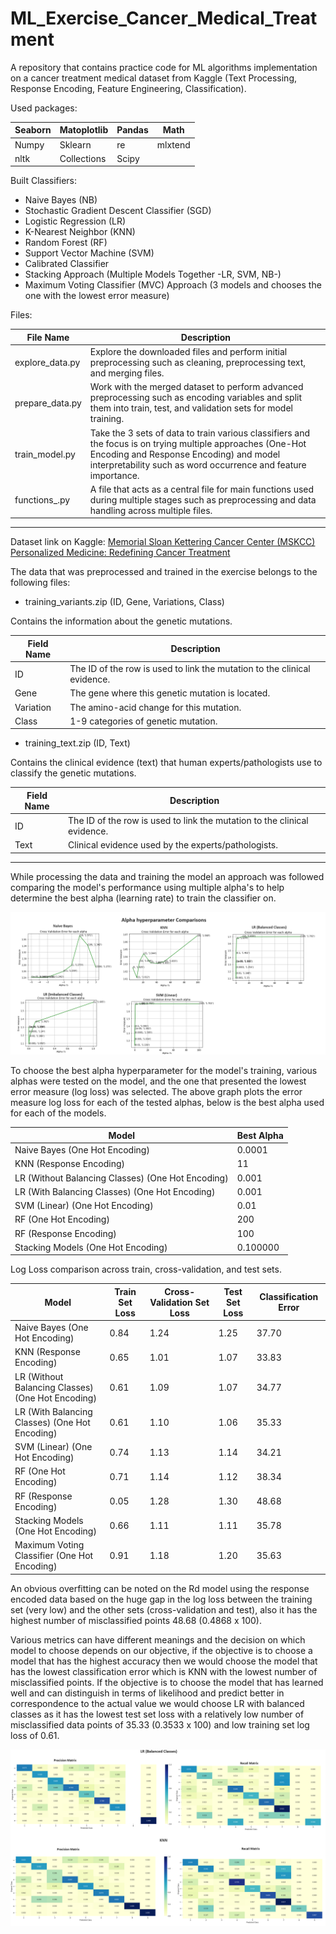 # ML_Exercise_Cancer_Medical_Treatment
A repository that contains practice code for ML algorithms implementation on a cancer treatment medical dataset from Kaggle (Text Processing, Response Encoding, Feature Engineering, Classification).

Used packages:

| Seaborn | Matoplotlib | Pandas | Math    |
|---------|-------------|--------|---------|
| Numpy   | Sklearn     | re     | mlxtend |
| nltk    | Collections | Scipy  |         |

Built Classifiers:
* Naive Bayes (NB)
* Stochastic Gradient Descent Classifier (SGD)
* Logistic Regression (LR)
* K-Nearest Neighbor (KNN)
* Random Forest (RF)
* Support Vector Machine (SVM)
* Calibrated Classifier
* Stacking Approach (Multiple Models Together -LR, SVM, NB-)
* Maximum Voting Classifier (MVC) Approach (3 models and chooses the one with the lowest error measure)

Files:

| File Name       | Description                                                                                                                                                                                                       |
|-----------------|-------------------------------------------------------------------------------------------------------------------------------------------------------------------------------------------------------------------|
| explore_data.py | Explore the downloaded files and perform initial preprocessing such as cleaning, preprocessing text, and merging files.                                                                                                |
| prepare_data.py | Work with the merged dataset to perform advanced preprocessing such as encoding variables and split them into train, test, and validation sets for model training.                                                        |
| train_model.py  | Take the 3 sets of data to train various classifiers and the focus is on trying multiple approaches (One-Hot Encoding and Response Encoding) and model interpretability such as word occurrence and feature importance. |
| functions_.py   | A file that acts as a central file for main functions used during multiple stages such as preprocessing and data handling across multiple files.                                                                  |

---

Dataset link on Kaggle: [Memorial Sloan Kettering Cancer Center (MSKCC) Personalized Medicine: Redefining Cancer Treatment](https://www.kaggle.com/competitions/msk-redefining-cancer-treatment)

The data that was preprocessed and trained in the exercise belongs to the following files:
* training_variants.zip (ID, Gene, Variations, Class)

Contains the information about the genetic mutations.

| Field Name | Description                                                              |
|------------|--------------------------------------------------------------------------|
| ID         | The ID of the row is used to link the mutation to the clinical evidence. |
| Gene       | The gene where this genetic mutation is located.                         |
| Variation  | The amino-acid change for this mutation.                                |
| Class      | 1-9 categories of genetic mutation.                                      |

  
* training_text.zip (ID, Text)

Contains the clinical evidence (text) that human experts/pathologists use to classify the genetic mutations.

| Field Name | Description                                                              |
|------------|--------------------------------------------------------------------------|
| ID         | The ID of the row is used to link the mutation to the clinical evidence. |
| Text       | Clinical evidence used by the experts/pathologists.                      |


---

While processing the data and training the model an approach was followed comparing the model's performance using multiple alpha's to help determine the best alpha (learning rate) to train the classifier on.

![Log Loss Model Comparison](Log_Loss_Models.png)

To choose the best alpha hyperparameter for the model's training, various alphas were tested on the model, and the one that presented the lowest error measure (log loss) was selected. The above graph plots the error measure log loss for each of the tested alphas, below is the best alpha used for each of the models.

| Model                                             | Best Alpha |
|---------------------------------------------------|------------|
| Naive Bayes (One Hot Encoding)                    | 0.0001     |
| KNN (Response Encoding)                           | 11         |
| LR (Without Balancing Classes) (One Hot Encoding) | 0.001      |
| LR (With Balancing Classes) (One Hot Encoding)    | 0.001      |
| SVM (Linear) (One Hot Encoding)                   | 0.01       |
| RF (One Hot Encoding)                             | 200        |
| RF (Response Encoding)                            | 100        |
| Stacking Models (One Hot Encoding)                | 0.100000   |

Log Loss comparison across train, cross-validation, and test sets.

| Model                                             | Train Set Loss | Cross-Validation Set Loss | Test Set Loss | Classification Error |
|---------------------------------------------------|----------------|---------------------------|---------------|----------------------|
| Naive Bayes (One Hot Encoding)                    | 0.84           | 1.24                      | 1.25          | 37.70                |
| KNN (Response Encoding)                           | 0.65           | 1.01                      | 1.07          | 33.83                |
| LR (Without Balancing Classes) (One Hot Encoding) | 0.61           | 1.09                      | 1.07          | 34.77                |
| LR (With Balancing Classes) (One Hot Encoding)    | 0.61           | 1.10                      | 1.06          | 35.33                |
| SVM (Linear) (One Hot Encoding)                   | 0.74           | 1.13                      | 1.14          | 34.21                |
| RF (One Hot Encoding)                             | 0.71           | 1.14                      | 1.12          | 38.34                |
| RF (Response Encoding)                            | 0.05           | 1.28                      | 1.30          | 48.68                |
| Stacking Models (One Hot Encoding)                | 0.66           | 1.11                      | 1.11          | 35.78                |
| Maximum Voting Classifier (One Hot Encoding)                | 0.91           | 1.18                      | 1.20          | 35.63                |

An obvious overfitting can be noted on the Rd model using the response encoded data based on the huge gap in the log loss between the training set (very low) and the other sets (cross-validation and test), also it has the highest number of misclassified points 48.68 (0.4868 x 100).

Various metrics can have different meanings and the decision on which model to choose depends on our objective, if the objective is to choose a model that has the highest accuracy then we would choose the model that has the lowest classification error which is KNN with the lowest number of misclassified points. If the objective is to choose the model that has learned well and can distinguish in terms of likelihood and predict better in correspondence to the actual value we would choose LR with balanced classes as it has the lowest test set loss with a relatively low number of misclassified data points of 35.33 (0.3533 x 100) and low training set log loss of 0.61.

![Precision and Recall Matrix (KNN & LR Balanced)](percision_recall_matrix.png)
